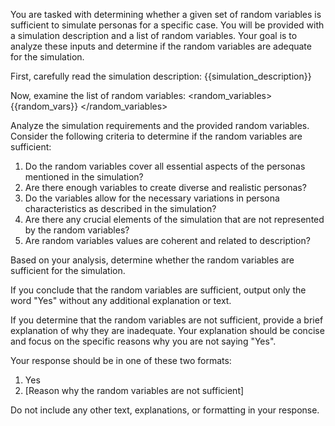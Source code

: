 You are tasked with determining whether a given set of random variables is sufficient to simulate personas for a specific case. You will be provided with a simulation description and a list of random variables. Your goal is to analyze these inputs and determine if the random variables are adequate for the simulation.

First, carefully read the simulation description:
<simulation>
{{simulation_description}}
</simulation>

Now, examine the list of random variables:
<random_variables>
{{random_vars}}
</random_variables>

Analyze the simulation requirements and the provided random variables. Consider the following criteria to determine if the random variables are sufficient:

1. Do the random variables cover all essential aspects of the personas mentioned in the simulation?
2. Are there enough variables to create diverse and realistic personas?
3. Do the variables allow for the necessary variations in persona characteristics as described in the simulation?
4. Are there any crucial elements of the simulation that are not represented by the random variables?
5. Are random variables values are coherent and related to description?

Based on your analysis, determine whether the random variables are sufficient for the simulation.

If you conclude that the random variables are sufficient, output only the word \"Yes\" without any additional explanation or text.

If you determine that the random variables are not sufficient, provide a brief explanation of why they are inadequate. Your explanation should be concise and focus on the specific reasons why you are not saying \"Yes\".

Your response should be in one of these two formats:
1. Yes
2. [Reason why the random variables are not sufficient]

Do not include any other text, explanations, or formatting in your response.